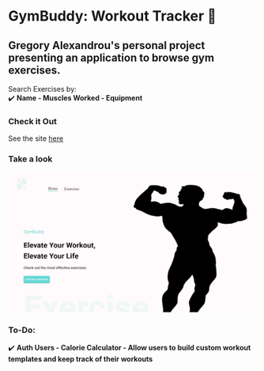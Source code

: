 ﻿# GymBuddy: Workout Tracker :muscle:
## Gregory Alexandrou's personal project presenting an application to browse gym exercises.
Search Exercises by:  
✔️ **Name - Muscles Worked - Equipment**  
### Check it Out
See the site [here](https://workout-tracker-snowy.vercel.app/)
### Take a look  
![This is the home page of the application](https://github.com/gregalexan/workout_tracker/blob/main/GymBuddyHomePage.png)

### To-Do:  
✔️ **Auth Users - Calorie Calculator - Allow users to build custom workout templates and keep track of their workouts**  

